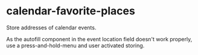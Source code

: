 # calendar-favorite-places
Store addresses of calendar events.

As the autofill component in the event location field doesn't work properly, use a press-and-hold-menu and user activated storing.